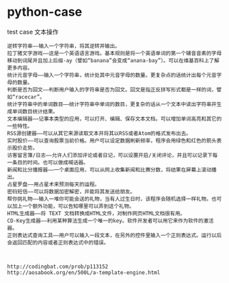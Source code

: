 # python-case
test case 
文本操作

    逆转字符串——输入一个字符串，将其逆转并输出。
    拉丁猪文字游戏——这是一个英语语言游戏。基本规则是将一个英语单词的第一个辅音音素的字母移动到词尾并且加上后缀-ay（譬如“banana”会变成“anana-bay”）。可以在维基百科上了解更多内容。
    统计元音字母——输入一个字符串，统计处其中元音字母的数量。更复杂点的话统计出每个元音字母的数量。
    判断是否为回文——判断用户输入的字符串是否为回文。回文是指正反拼写形式都是一样的词，譬如“racecar”。
    统计字符串中的单词数目——统计字符串中单词的数目，更复杂的话从一个文本中读出字符串并生成单词数目统计结果。
    文本编辑器——记事本类型的应用，可以打开、编辑、保存文本文档。可以增加单词高亮和其它的一些特性。
    RSS源创建器——可以从其它来源读取文本并将其以RSS或者Atom的格式发布出去。
    实时股价——可以查询股票当前价格。用户可以设定数据刷新频率，程序会用绿色和红色的箭头表示股价走势。
    访客留言簿/日志——允许人们添加评论或者日记，可以设置开启/关闭评论，并且可以记录下每一条目的时间。也可以做成喊话器。
    新闻和比分播报器——一个桌面应用，可以从网上收集新闻和比赛分数，将结果在屏幕上滚动播出。
    占星罗盘——用占星术来预测每天的运程。
    密码短信——可以将数据加密解密，并能将其发送给朋友。
    帮你挑礼物——输入一堆你可能会送的礼物，当有人过生日时，该程序会随机选择一样礼物。也可以加上一个额外功能，可以告知哪里可以弄到这个礼物。
    HTML生成器——将 TEXT 文档转换成HTML文件，对制作网页HTML文档很有用。
    CD-Key生成器——利用某种算法生成一个唯一的key。软件开发者可以用它来作为软件的激活器。
    正则表达式查询工具——用户可以输入一段文本，在另外的控件里输入一个正则表达式。运行以后会返回匹配的内容或者正则表达式中的错误。
    
    
    
    http://codingbat.com/prob/p113152
    http://aosabook.org/en/500L/a-template-engine.html
